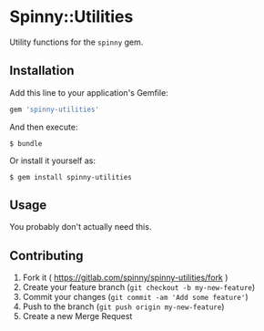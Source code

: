 # Spinny::Utilities

Utility functions for the `spinny` gem.

## Installation

Add this line to your application's Gemfile:

```ruby
gem 'spinny-utilities'
```

And then execute:

    $ bundle

Or install it yourself as:

    $ gem install spinny-utilities

## Usage

You probably don't actually need this.

## Contributing

1. Fork it ( https://gitlab.com/spinny/spinny-utilities/fork )
2. Create your feature branch (`git checkout -b my-new-feature`)
3. Commit your changes (`git commit -am 'Add some feature'`)
4. Push to the branch (`git push origin my-new-feature`)
5. Create a new Merge Request
